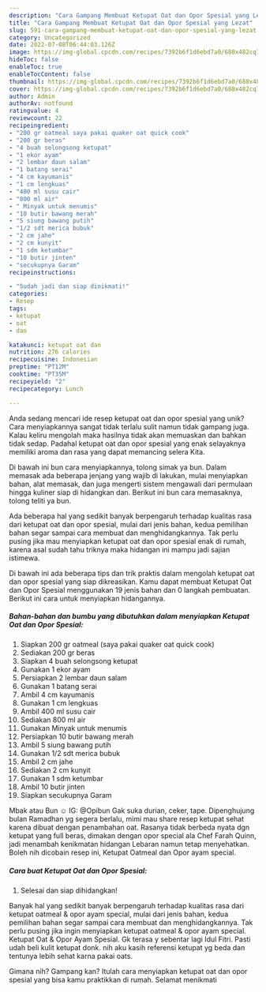 ```yaml
---
description: "Cara Gampang Membuat Ketupat Oat dan Opor Spesial yang Lezat"
title: "Cara Gampang Membuat Ketupat Oat dan Opor Spesial yang Lezat"
slug: 591-cara-gampang-membuat-ketupat-oat-dan-opor-spesial-yang-lezat
category: Uncategorized
date: 2022-07-08T06:44:03.126Z
image: https://img-global.cpcdn.com/recipes/7392b6f1d6ebd7a0/680x482cq70/ketupat-oat-dan-opor-spesial-foto-resep-utama.jpg
hideToc: false
enableToc: true
enableTocContent: false
thumbnail: https://img-global.cpcdn.com/recipes/7392b6f1d6ebd7a0/680x482cq70/ketupat-oat-dan-opor-spesial-foto-resep-utama.jpg
cover: https://img-global.cpcdn.com/recipes/7392b6f1d6ebd7a0/680x482cq70/ketupat-oat-dan-opor-spesial-foto-resep-utama.jpg
author: Admin
authorAv: notfound
ratingvalue: 4
reviewcount: 22
recipeingredient:
- "200 gr oatmeal saya pakai quaker oat quick cook"
- "200 gr beras"
- "4 buah selongsong ketupat"
- "1 ekor ayam"
- "2 lembar daun salam"
- "1 batang serai"
- "4 cm kayumanis"
- "1 cm lengkuas"
- "400 ml susu cair"
- "800 ml air"
- " Minyak untuk menumis"
- "10 butir bawang merah"
- "5 siung bawang putih"
- "1/2 sdt merica bubuk"
- "2 cm jahe"
- "2 cm kunyit"
- "1 sdm ketumbar"
- "10 butir jinten"
- "secukupnya Garam"
recipeinstructions:

- "Sudah jadi dan siap dinikmati!"
categories:
- Resep
tags:
- ketupat
- oat
- dan

katakunci: ketupat oat dan 
nutrition: 276 calories
recipecuisine: Indonesian
preptime: "PT12M"
cooktime: "PT35M"
recipeyield: "2"
recipecategory: Lunch

---
```





Anda sedang mencari ide resep ketupat oat dan opor spesial yang unik? Cara menyiapkannya sangat tidak terlalu sulit namun tidak gampang juga. Kalau keliru mengolah maka hasilnya tidak akan memuaskan dan bahkan tidak sedap. Padahal ketupat oat dan opor spesial yang enak selayaknya memiliki aroma dan rasa yang dapat memancing selera Kita.





Di bawah ini bun cara menyiapkannya, tolong simak ya bun. Dalam memasak ada beberapa jenjang yang wajib di lakukan, mulai menyiapkan bahan, alat memasak, dan juga mengerti sistem mengawali dari permulaan hingga kuliner siap di hidangkan dan. Berikut ini bun cara memasaknya, tolong teliti ya bun.

Ada beberapa hal yang sedikit banyak berpengaruh terhadap kualitas rasa dari ketupat oat dan opor spesial, mulai dari jenis bahan, kedua pemilihan bahan segar sampai cara membuat dan menghidangkannya. Tak perlu pusing jika mau menyiapkan ketupat oat dan opor spesial enak di rumah, karena asal sudah tahu triknya maka hidangan ini mampu jadi sajian istimewa.






Di bawah ini ada beberapa tips dan trik praktis dalam mengolah ketupat oat dan opor spesial yang siap dikreasikan. Kamu dapat membuat Ketupat Oat dan Opor Spesial menggunakan 19 jenis bahan dan 0 langkah pembuatan. Berikut ini cara untuk menyiapkan hidangannya.

<!--inarticleads1-->

##### Bahan-bahan dan bumbu yang dibutuhkan dalam menyiapkan Ketupat Oat dan Opor Spesial:

1. Siapkan 200 gr oatmeal (saya pakai quaker oat quick cook)
1. Sediakan 200 gr beras
1. Siapkan 4 buah selongsong ketupat
1. Gunakan 1 ekor ayam
1. Persiapkan 2 lembar daun salam
1. Gunakan 1 batang serai
1. Ambil 4 cm kayumanis
1. Gunakan 1 cm lengkuas
1. Ambil 400 ml susu cair
1. Sediakan 800 ml air
1. Gunakan  Minyak untuk menumis
1. Persiapkan 10 butir bawang merah
1. Ambil 5 siung bawang putih
1. Gunakan 1/2 sdt merica bubuk
1. Ambil 2 cm jahe
1. Sediakan 2 cm kunyit
1. Gunakan 1 sdm ketumbar
1. Ambil 10 butir jinten
1. Siapkan secukupnya Garam


Mbak atau Bun ☺️ IG: @Opibun Gak suka durian, ceker, tape. Dipenghujung bulan Ramadhan yg segera berlalu, mimi mau share resep ketupat sehat karena dibuat dengan penambahan oat. Rasanya tidak berbeda nyata dgn ketupat yang full beras, dimakan dengan opor special ala Chef Farah Quinn, jadi menambah kenikmatan hidangan Lebaran namun tetap menyehatkan. Boleh nih dicobain resep ini, Ketupat Oatmeal dan Opor ayam special. 

<!--inarticleads2-->

##### Cara buat Ketupat Oat dan Opor Spesial:


1. Selesai dan siap dihidangkan!

Banyak hal yang sedikit banyak berpengaruh terhadap kualitas rasa dari ketupat oatmeal &amp; opor ayam special, mulai dari jenis bahan, kedua pemilihan bahan segar sampai cara membuat dan menghidangkannya. Tak perlu pusing jika ingin menyiapkan ketupat oatmeal &amp; opor ayam special. Ketupat Oat &amp; Opor Ayam Spesial. Gk terasa y sebentar lagi Idul Fitri. Pasti udah beli kulit ketupat donk. nih aku kasih referensi ketupat yg beda dan tentunya lebih sehat karna pakai oats. 

Gimana nih? Gampang kan? Itulah cara menyiapkan ketupat oat dan opor spesial yang bisa kamu praktikkan di rumah. Selamat menikmati
